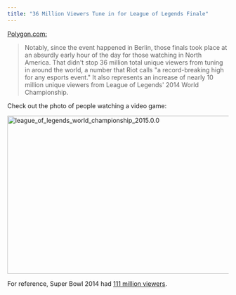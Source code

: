 ```yaml
---
title: "36 Million Viewers Tune in for League of Legends Finale"
---
```

<p><a href="https://www.polygon.com/2015/12/10/9886500/league-of-legends-2015-world-championship-records-viewership-numbers">Polygon.com:</a></p>
<blockquote><p>
  Notably, since the event happened in Berlin, those finals took place at an absurdly early hour of the day for those watching in North America. That didn't stop 36 million total unique viewers from tuning in around the world, a number that Riot calls "a record-breaking high for any esports event." It also represents an increase of nearly 10 million unique viewers from League of Legends' 2014 World Championship.
</p></blockquote>
<p>Check out the photo of people watching a video game:</p>
<p><img src="https://chrisenns.com/wp-content/uploads/2015/12/league_of_legends_world_championship_2015.0.0.jpg" alt="league_of_legends_world_championship_2015.0.0" width="640" height="360" class="aligncenter size-full wp-image-22510" /></p>
<p>For reference, Super Bowl 2014 had <a href="https://www.ibtimes.com/super-bowl-2014-ratings-how-many-people-watched-seattle-seahawks-vs-denver-broncos-1552989">111 million viewers</a>.</p>
